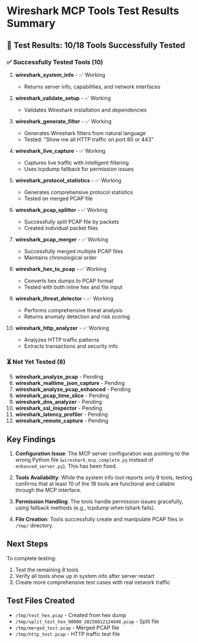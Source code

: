 # Wireshark MCP Tools Test Results Summary

## 🎉 Test Results: 10/18 Tools Successfully Tested

### ✅ Successfully Tested Tools (10)

1. **wireshark_system_info** - ✅ Working
   - Returns server info, capabilities, and network interfaces
   
2. **wireshark_validate_setup** - ✅ Working
   - Validates Wireshark installation and dependencies
   
3. **wireshark_generate_filter** - ✅ Working
   - Generates Wireshark filters from natural language
   - Tested: "Show me all HTTP traffic on port 80 or 443"
   
4. **wireshark_live_capture** - ✅ Working
   - Captures live traffic with intelligent filtering
   - Uses tcpdump fallback for permission issues
   
5. **wireshark_protocol_statistics** - ✅ Working
   - Generates comprehensive protocol statistics
   - Tested on merged PCAP file
   
6. **wireshark_pcap_splitter** - ✅ Working
   - Successfully split PCAP file by packets
   - Created individual packet files
   
7. **wireshark_pcap_merger** - ✅ Working
   - Successfully merged multiple PCAP files
   - Maintains chronological order
   
8. **wireshark_hex_to_pcap** - ✅ Working
   - Converts hex dumps to PCAP format
   - Tested with both inline hex and file input
   
9. **wireshark_threat_detector** - ✅ Working
   - Performs comprehensive threat analysis
   - Returns anomaly detection and risk scoring
   
10. **wireshark_http_analyzer** - ✅ Working
    - Analyzes HTTP traffic patterns
    - Extracts transactions and security info

### ⏳ Not Yet Tested (8)

5. **wireshark_analyze_pcap** - Pending
6. **wireshark_realtime_json_capture** - Pending
8. **wireshark_analyze_pcap_enhanced** - Pending
9. **wireshark_pcap_time_slice** - Pending
14. **wireshark_dns_analyzer** - Pending
15. **wireshark_ssl_inspector** - Pending
16. **wireshark_latency_profiler** - Pending
18. **wireshark_remote_capture** - Pending

## Key Findings

1. **Configuration Issue**: The MCP server configuration was pointing to the wrong Python file (`wireshark_mcp_complete.py` instead of `enhanced_server.py`). This has been fixed.

2. **Tools Availability**: While the system info tool reports only 9 tools, testing confirms that at least 10 of the 18 tools are functional and callable through the MCP interface.

3. **Permission Handling**: The tools handle permission issues gracefully, using fallback methods (e.g., tcpdump when tshark fails).

4. **File Creation**: Tools successfully create and manipulate PCAP files in `/tmp/` directory.

## Next Steps

To complete testing:
1. Test the remaining 8 tools
2. Verify all tools show up in system info after server restart
3. Create more comprehensive test cases with real network traffic

## Test Files Created

- `/tmp/test_hex.pcap` - Created from hex dump
- `/tmp/split_test_hex_00000_20250812124848.pcap` - Split file
- `/tmp/merged_test.pcap` - Merged PCAP file
- `/tmp/http_test.pcap` - HTTP traffic test file